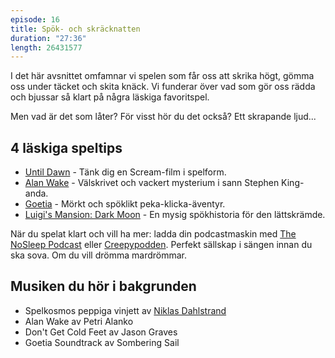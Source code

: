 ```yaml
---
episode: 16
title: Spök- och skräcknatten
duration: "27:36"
length: 26431577
---
```


I det här avsnittet omfamnar vi spelen som får oss att skrika högt, gömma oss under täcket och skita knäck. Vi funderar över vad som gör oss rädda och bjussar så klart på några läskiga favoritspel.

Men vad är det som låter? För visst hör du det också? Ett skrapande ljud...

## 4 läskiga speltips

* [Until Dawn][1] - Tänk dig en Scream-film i spelform.
* [Alan Wake][2] - Välskrivet och vackert mysterium i sann Stephen King-anda.
* [Goetia][3] - Mörkt och spöklikt peka-klicka-äventyr.
* [Luigi's Mansion: Dark Moon][4] - En mysig spökhistoria för den lättskrämde.

När du spelat klart och vill ha mer: ladda din podcastmaskin med [The NoSleep Podcast][5] eller [Creepypodden][6]. Perfekt sällskap i sängen innan du ska sova. Om du vill drömma mardrömmar.

## Musiken du hör i bakgrunden

* Spelkosmos peppiga vinjett av [Niklas Dahlstrand][7]
* Alan Wake av Petri Alanko
* Don't Get Cold Feet av Jason Graves
* Goetia Soundtrack av Sombering Sail

[1]: https://www.supermassivegames.com/games/until-dawn
[2]: https://www.alanwake.com
[3]: https://store.steampowered.com/app/421740/Goetia/
[4]: https://luigismansion.nintendo.com
[5]: https://www.thenosleeppodcast.com
[6]: https://sverigesradio.se/sida/avsnitt?programid=4845
[7]: https://www.youtube.com/user/Chetreo
